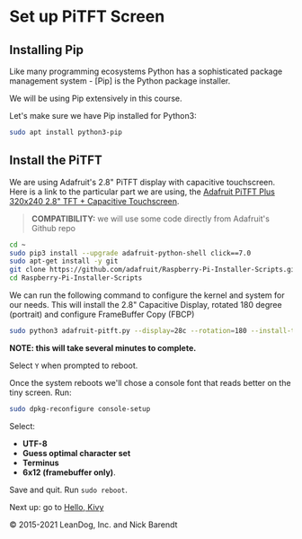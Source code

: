 # Set up PiTFT Screen

## Installing Pip

Like many programming ecosystems Python has a sophisticated package management system - [Pip] is the Python package installer.

We will be using Pip extensively in this course.

Let's make sure we have Pip installed for Python3:

```bash
sudo apt install python3-pip
```

## Install the PiTFT

We are using Adafruit's 2.8" PiTFT display with capacitive touchscreen.  Here is a link to the particular part we are using, the [Adafruit PiTFT Plus 320x240 2.8" TFT + Capacitive Touchscreen](https://www.adafruit.com/product/2423).

> **COMPATIBILITY:** we will use some code directly from Adafruit's Github repo

```bash
cd ~
sudo pip3 install --upgrade adafruit-python-shell click==7.0
sudo apt-get install -y git
git clone https://github.com/adafruit/Raspberry-Pi-Installer-Scripts.git
cd Raspberry-Pi-Installer-Scripts
```

We can run the following command to configure the kernel and system for our needs.  This will install the 2.8" Capacitive Display, rotated 180 degree (portrait) and configure FrameBuffer Copy (FBCP)

```bash
sudo python3 adafruit-pitft.py --display=28c --rotation=180 --install-type=fbcp
```

**NOTE: this will take several minutes to complete.**

Select `Y` when prompted to reboot.



Once the system reboots we'll chose a console font that reads better on the tiny screen. Run:

```bash
sudo dpkg-reconfigure console-setup
```

Select:

* **UTF-8**
* **Guess optimal character set**
* **Terminus** 
* **6x12 (framebuffer only)**.


Save and quit. Run `sudo reboot`.

Next up: go to [Hello, Kivy](../02.3_Hello_Kivy/README.md)

&copy; 2015-2021 LeanDog, Inc. and Nick Barendt
